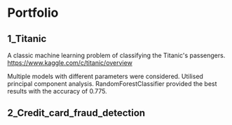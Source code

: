 # Portfolio
## 1_Titanic
A classic machine learning problem of classifying the Titanic's passengers.
https://www.kaggle.com/c/titanic/overview

Multiple models with different parameters were considered. Utilised principal component analysis. RandomForestClassifier provided the best results with the accuracy of 0.775.

## 2_Credit_card_fraud_detection
